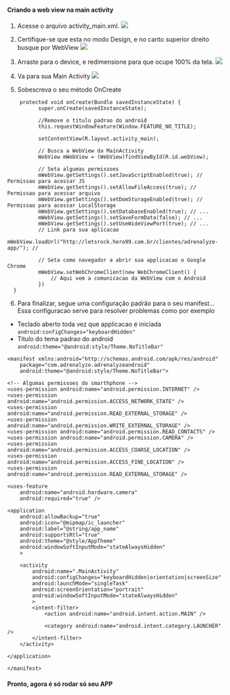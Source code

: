 #### Criando a web view na main activity

1. Acesse o arquivo activity_main.xml.
![](https://imgur.com/dP1toMs.png)

2. Certifique-se que esta no modo Design, e no canto superior direito busque por WebView
![](https://imgur.com/pELoCDy.png)

3. Arraste para o device, e redimensione para que ocupe 100% da tela.
![](https://imgur.com/RodQPjn.png)

4. Va para sua Main Activity
![](https://i.imgur.com/xgYIPw5.png)

4. Sobescreva o seu método OnCreate
  ```
      protected void onCreate(Bundle savedInstanceState) {
            super.onCreate(savedInstanceState);
            
            //Remove o título padrao do android
            this.requestWindowFeature(Window.FEATURE_NO_TITLE);
            
            setContentView(R.layout.activity_main);
            
            // Busca a WebView da MainActivity
            WebView mWebView = (WebView)findViewById(R.id.webView);
            
            // Seta algumas permissoes
            mWebView.getSettings().setJavaScriptEnabled(true); // Permissao para acessar JS
            mWebView.getSettings().setAllowFileAccess(true); // Permissao para acessar arquivo
            mWebView.getSettings().setDomStorageEnabled(true); // Permissao para acessar LocalStorage
            mWebView.getSettings().setDatabaseEnabled(true); // ...
            mWebView.getSettings().setSaveFormData(false); // ...
            mWebView.getSettings().setUseWideViewPort(true); // ...
            // Link para sua aplicacao
            mWebView.loadUrl("http://letsrock.hero99.com.br/clientes/adrenalyze-app/"); // 
            
            // Seta como navegador a abrir sua applicacao o Google Chrome
            mWebView.setWebChromeClient(new WebChromeClient() {
                // Aqui vem a comunicacao da WebView com o Android
            })
    }
```

6. Para finalizar, segue uma configuração padrão para o seu manifest...
Essa configuracao serve para resolver problemas como por exemplo
* Teclado aberto toda vez que applicacao é iniciada `android:configChanges="keyboardHidden"`
* Titulo do tema padrao do android `android:theme="@android:style/Theme.NoTitleBar"`

```
<manifest xmlns:android="http://schemas.android.com/apk/res/android"
    package="com.adrenalyze.adrenalyzeandroid"
    android:theme="@android:style/Theme.NoTitleBar">

<!-- Algumas permissoes do smarthphone -->
<uses-permission android:name="android.permission.INTERNET" />
<uses-permission android:name="android.permission.ACCESS_NETWORK_STATE" />
<uses-permission android:name="android.permission.READ_EXTERNAL_STORAGE" />
<uses-permission android:name="android.permission.WRITE_EXTERNAL_STORAGE" />
<uses-permission android:name="android.permission.READ_CONTACTS" />
<uses-permission android:name="android.permission.CAMERA" />
<uses-permission android:name="android.permission.ACCESS_COARSE_LOCATION" />
<uses-permission android:name="android.permission.ACCESS_FINE_LOCATION" />
<uses-permission android:name="android.permission.READ_EXTERNAL_STORAGE" />

<uses-feature
    android:name="android.hardware.camera"
    android:required="true" />

<application
    android:allowBackup="true"
    android:icon="@mipmap/ic_launcher"
    android:label="@string/app_name"
    android:supportsRtl="true"
    android:theme="@style/AppTheme"
    android:windowSoftInputMode="stateAlwaysHidden"
    >

    <activity
        android:name=".MainActivity"
        android:configChanges="keyboardHidden|orientation|screenSize"
        android:launchMode="singleTask"
        android:screenOrientation="portrait"
        android:windowSoftInputMode="stateAlwaysHidden"
        >
        <intent-filter>
            <action android:name="android.intent.action.MAIN" />

            <category android:name="android.intent.category.LAUNCHER" />
        </intent-filter>
    </activity>

</application>

</manifest>
```
#### Pronto, agora é só rodar só seu APP
